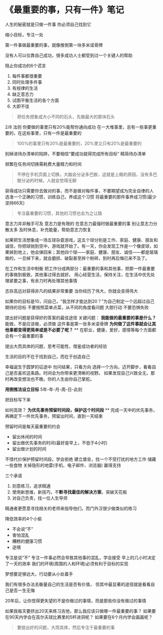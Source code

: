 # 《最重要的事，只有一件》笔记

人生的秘密就是只做一件事
你必须自己找到它


缩小目标，专注一处


第一件事做最重要的事，就像推倒第一块多米诺骨牌


没有人可以仅靠自己成功，很多成功人士都受到过一个关键人的帮助


阻止你成功的6个谎言

1. 每件事都很重要
1. 同时处理多件事
1. 有规律的生活
1. 缺乏意志力
1. 试图平衡生活的各个方面
1. 大即不佳



> 把任务想象成大小不同的石头，先搬最大的那块石头



2/8 法则
你要做的事里只有20%能帮你通向成功
在一大堆事里，总有一些事更重要的，在这些事里，只有一件是最重要的
> 100%的事里只有20%是最重要的，20%里又只有20%是最重要的



别掉进待办清单的陷阱，不要相信“要成功就得完成所有目标”
精简待办清单


频繁在任务间切换需耗费大量精力和时间
> 不停在手机页面上切换，大脑会分泌多巴胺，这就是上瘾的原因，没有多巴胺分泌的时候，人就会觉得无聊



获得成功只需要你去做对的事，而不是做对每件事，不要期望成为完全自律的人
选准一个正确的习惯，训练自己，养成这个习惯
将最重要的那件事养成习惯(最少坚持66天)
> 专注最重要的习惯，其他的习惯也会为之让路



意志力并非触手可及
意志力是有限的
在意志力最强时做最重要的事
别让意志力分散太多
及时休息，补充能量，帮助意志力恢复


如果把生活想象成一场五球杂耍游戏，这五个球分别是工作、家庭、健康、朋友和诚信，你把球抛到空中，游戏就开始了。有一天，你会发现工作是一个像皮球，如果掉到地上，他会弹回来；其他四个球——家庭、健康、朋友、诚信——都是玻璃做的，一旦掉下来，就会磨损、破裂甚至摔个粉碎，到时再后悔已来不及了。


在工作和生活中制衡
把工作分成两部分：最重要的事和其他事，把那一件最重要的事做到极致，其他事过得去就好。
用心经营生活，保持关注，在生活中优先处理紧要之事，有余力时再处理其他事情


志存高远对获得非凡的结果非常重要
当你经历了伟大，你就会变得伟大


如果你的目标是10，问自己，“我怎样才能达到20？”为自己制定一个远超过自己期待的目标
不要按照菜单点菜，从不同的角度看问题
大胆行动
不要恐惧失败


提出好问题是获得好的答案的最佳途径
关键问题：
**我能做的最重要的事是什么？**
能做，不是应该做，必须做
这件事是第一张多米诺骨牌
**为何做了这件事就会让其他事都变得更简单或是不必要了呢？**
**
在职业，健康，爱好，感情等每个方面都会有一个最重要的事


提出大而具体的问题，思考可能性，借鉴成功者的经验


生活的目的不在于找到自己，而在于创造自己


幸福诞生于圆梦的征途中
勿问结果，只看方向
选择一个方向，迈开脚步，看看自己是否喜欢这条路。时间会为你带来更清晰的视野。
如果发现自己兴致全无，那时再改变想法也不晚，你的人生由你自己掌舵。


**用倒推法设立目标**
5年-年-月-周-日-此刻


把目标写下来


如何高效？
**为优先事务预留时间段，保护这个时间段**
**
完成一天中的优先事务，再确定下一件优先事务，预留出时间，直到一天结束


预留时间是每天最重要的约会

- 留出休闲的时间
- 留出做优先事务的时间(最好是早上，不低于4小时)
- 留出做计划的时间



不惜代价保护预留时间段，学会拒绝
建立堡垒，找一个不受打扰的地方工作
储藏一些食物
关掉隐形的地雷(手机、电子邮件、浏览器)
赢得支持


三个承诺

1. 刻意练习，追求精通
1. 使用新思维，新技巧，不**断寻找最佳的解决方案**，突破天花板
1. 对自己负责，找一位人生导师



精通者更愿意寻找相关的老师来指导他们，而门外汉很少做类似的练习


降低效率的4个小偷

- 不会说“不”
- 害怕混乱
- 糟糕的健康习惯
- 逆境



专注是说“不”
专注一件事必然会导致其他事的混乱，学会接受
早上的几小时决定了一天的效率
我们的环境(周围的人和环境)必须有利于目标的实现


梦想要足够远大，行动要从小处着手


我们有很多办法去衡量自己的生活是否有价值，
但其中最显著的途径就是看看自己是否一生无悔


20年后，让你觉得更失望的不是你做过的事情，而是那些你没有做过的事情


如果我每天要挤出20天来练习吉他，那么我应该只做哪一件最重要的事？
如果要在90天内学会在高尔夫球比赛里的5杆进洞呢？
如果要在6个月内学会画画呢？


> 要提出好的问题，大而具体，然后专注于最重要的事






















